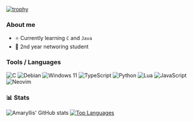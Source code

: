 [![trophy](https://github-profile-trophy.vercel.app/?username=carmineamaryllis&theme=tokyonight)](https://github.com/ryo-ma/github-profile-trophy)

### About me
- ⭐ Currently learning ``C`` and ``Java``
- 💉 2nd year networing student

### Tools / Languages
<!-- Language badges -->

![C](https://img.shields.io/badge/c-%2300599C.svg?style=for-the-badge&logo=c&logoColor=white&color=1b1e2d)
![Debian](https://img.shields.io/badge/Debian-D70A53?style=for-the-badge&logo=debian&logoColor=white&color=1b1e2d)
![Windows 11](https://img.shields.io/badge/Windows%2011-%230079d5.svg?style=for-the-badge&logo=Windows%2011&logoColor=white&color=1b1e2d)
![TypeScript](https://img.shields.io/badge/typescript-%23007ACC.svg?style=for-the-badge&logo=typescript&logoColor=white&color=1b1e2d)
![Python](https://img.shields.io/badge/python-3670A0?style=for-the-badge&logo=python&logoColor=white&color=1b1e2d)
![Lua](https://img.shields.io/badge/lua-%232C2D72.svg?style=for-the-badge&logo=lua&logoColor=white&color=1b1e2d)
![JavaScript](https://img.shields.io/badge/javascript-%23323330.svg?style=for-the-badge&logo=javascript&logoColor=white&color=1b1e2d)
![Neovim](https://img.shields.io/badge/NeoVim-%2357A143.svg?&style=for-the-badge&logo=neovim&logoColor=white&color=1b1e2d)

### 📊 Stats

![Amaryllis' GitHub stats](https://github-readme-stats.vercel.app/api?username=carmineamaryllis&show_icons=true&theme=tokyonight)
[![Top Languages](https://github-readme-stats.vercel.app/api/top-langs/?username=carmineamaryllis&layout=compact&theme=tokyonight)](https://github.com/anuraghazra/github-readme-stats)





